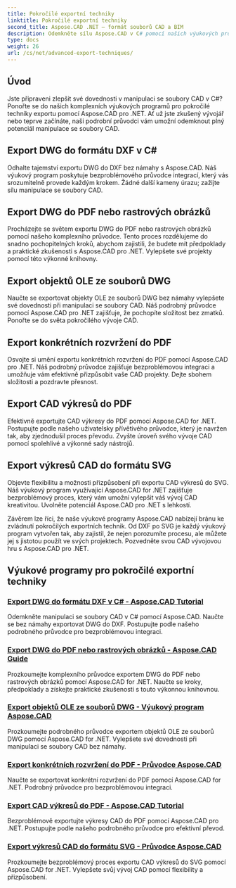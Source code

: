 ```yaml
---
title: Pokročilé exportní techniky
linktitle: Pokročilé exportní techniky
second_title: Aspose.CAD .NET – formát souborů CAD a BIM
description: Odemkněte sílu Aspose.CAD v C# pomocí našich výukových programů pro pokročilé techniky exportu. Bez námahy exportujte DWG do DXF, PDF, rastrových obrázků, OLE objektů a dalších.
type: docs
weight: 26
url: /cs/net/advanced-export-techniques/
---
```


## Úvod

Jste připraveni zlepšit své dovednosti v manipulaci se soubory CAD v C#? Ponořte se do našich komplexních výukových programů pro pokročilé techniky exportu pomocí Aspose.CAD pro .NET. Ať už jste zkušený vývojář nebo teprve začínáte, naši podrobní průvodci vám umožní odemknout plný potenciál manipulace se soubory CAD.

## Export DWG do formátu DXF v C#

Odhalte tajemství exportu DWG do DXF bez námahy s Aspose.CAD. Náš výukový program poskytuje bezproblémového průvodce integrací, který vás srozumitelně provede každým krokem. Žádné další kameny úrazu; zažijte sílu manipulace se soubory CAD.

## Export DWG do PDF nebo rastrových obrázků

Procházejte se světem exportu DWG do PDF nebo rastrových obrázků pomocí našeho komplexního průvodce. Tento proces rozdělujeme do snadno pochopitelných kroků, abychom zajistili, že budete mít předpoklady a praktické zkušenosti s Aspose.CAD pro .NET. Vylepšete své projekty pomocí této výkonné knihovny.

## Export objektů OLE ze souborů DWG

Naučte se exportovat objekty OLE ze souborů DWG bez námahy vylepšete své dovednosti při manipulaci se soubory CAD. Náš podrobný průvodce pomocí Aspose.CAD pro .NET zajišťuje, že pochopíte složitost bez zmatků. Ponořte se do světa pokročilého vývoje CAD.

## Export konkrétních rozvržení do PDF

Osvojte si umění exportu konkrétních rozvržení do PDF pomocí Aspose.CAD pro .NET. Náš podrobný průvodce zajišťuje bezproblémovou integraci a umožňuje vám efektivně přizpůsobit vaše CAD projekty. Dejte sbohem složitosti a pozdravte přesnost.

## Export CAD výkresů do PDF

Efektivně exportujte CAD výkresy do PDF pomocí Aspose.CAD for .NET. Postupujte podle našeho uživatelsky přívětivého průvodce, který je navržen tak, aby zjednodušil proces převodu. Zvyšte úroveň svého vývoje CAD pomocí spolehlivé a výkonné sady nástrojů.

## Export výkresů CAD do formátu SVG

Objevte flexibilitu a možnosti přizpůsobení při exportu CAD výkresů do SVG. Náš výukový program využívající Aspose.CAD for .NET zajišťuje bezproblémový proces, který vám umožní vylepšit váš vývoj CAD kreativitou. Uvolněte potenciál Aspose.CAD pro .NET s lehkostí.

Závěrem lze říci, že naše výukové programy Aspose.CAD nabízejí bránu ke zvládnutí pokročilých exportních technik. Od DXF po SVG je každý výukový program vytvořen tak, aby zajistil, že nejen porozumíte procesu, ale můžete jej s jistotou použít ve svých projektech. Pozvedněte svou CAD vývojovou hru s Aspose.CAD pro .NET.
## Výukové programy pro pokročilé exportní techniky
### [Export DWG do formátu DXF v C# - Aspose.CAD Tutorial](./exporting-dwg-to-dxf/)
Odemkněte manipulaci se soubory CAD v C# pomocí Aspose.CAD. Naučte se bez námahy exportovat DWG do DXF. Postupujte podle našeho podrobného průvodce pro bezproblémovou integraci.
### [Export DWG do PDF nebo rastrových obrázků - Aspose.CAD Guide](./exporting-dwg-to-pdf-or-raster-images/)
Prozkoumejte komplexního průvodce exportem DWG do PDF nebo rastrových obrázků pomocí Aspose.CAD for .NET. Naučte se kroky, předpoklady a získejte praktické zkušenosti s touto výkonnou knihovnou.
### [Export objektů OLE ze souborů DWG - Výukový program Aspose.CAD](./exporting-ole-objects-from-dwg/)
Prozkoumejte podrobného průvodce exportem objektů OLE ze souborů DWG pomocí Aspose.CAD for .NET. Vylepšete své dovednosti při manipulaci se soubory CAD bez námahy.
### [Export konkrétních rozvržení do PDF - Průvodce Aspose.CAD](./exporting-specific-layouts-to-pdf/)
Naučte se exportovat konkrétní rozvržení do PDF pomocí Aspose.CAD for .NET. Podrobný průvodce pro bezproblémovou integraci.
### [Export CAD výkresů do PDF - Aspose.CAD Tutorial](./exporting-cad-drawings-to-pdf/)
Bezproblémově exportujte výkresy CAD do PDF pomocí Aspose.CAD pro .NET. Postupujte podle našeho podrobného průvodce pro efektivní převod.
### [Export výkresů CAD do formátu SVG - Průvodce Aspose.CAD](./exporting-cad-drawings-to-svg/)
Prozkoumejte bezproblémový proces exportu CAD výkresů do SVG pomocí Aspose.CAD for .NET. Vylepšete svůj vývoj CAD pomocí flexibility a přizpůsobení.